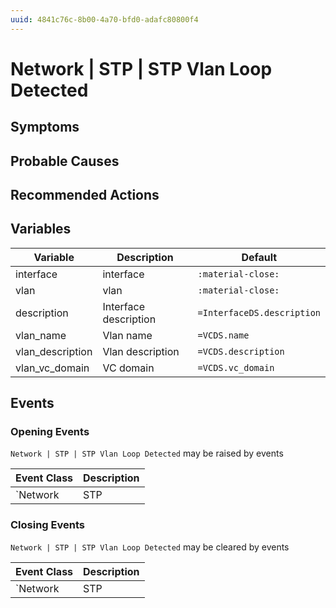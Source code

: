 ```yaml
---
uuid: 4841c76c-8b00-4a70-bfd0-adafc80800f4
---
```

# Network | STP | STP Vlan Loop Detected

## Symptoms

## Probable Causes

## Recommended Actions

## Variables

Variable | Description | Default
--- | --- | ---
interface | interface | `:material-close:`
vlan | vlan | `:material-close:`
description | Interface description | `=InterfaceDS.description`
vlan_name | Vlan name | `=VCDS.name`
vlan_description | Vlan description | `=VCDS.description`
vlan_vc_domain | VC domain | `=VCDS.vc_domain`

## Events

### Opening Events
`Network | STP | STP Vlan Loop Detected` may be raised by events

Event Class | Description
--- | ---
`Network | STP | STP Vlan Loop Detected` | dispose

### Closing Events
`Network | STP | STP Vlan Loop Detected` may be cleared by events

Event Class | Description
--- | ---
`Network | STP | STP Vlan Loop Cleared` | dispose
